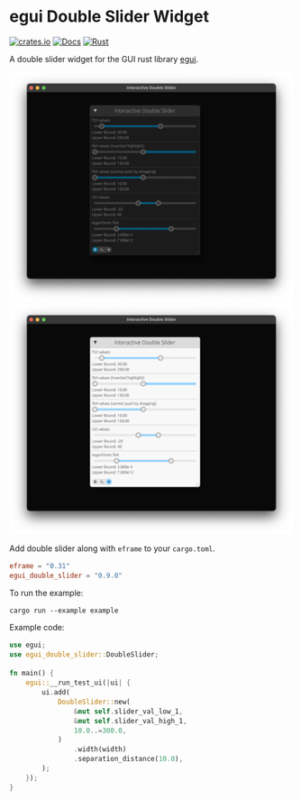 # egui Double Slider Widget

[![crates.io](https://img.shields.io/crates/v/egui_double_slider.svg)](https://crates.io/crates/egui_double_slider)
[![Docs](https://docs.rs/egui_double_slider/badge.svg)](https://docs.rs/egui_double_slider)
[![Rust](https://github.com/hacknus/egui_double_slider/actions/workflows/rust.yml/badge.svg)](https://github.com/hacknus/egui_double_slider/actions/workflows/rust.yml)

A double slider widget for the GUI rust library [egui](https://github.com/emilk/egui).

![screenshot dark](screenshot_dark.png)
![screenshot light](screenshot_light.png)

Add double slider along with `eframe` to your `cargo.toml`.

```toml
eframe = "0.31"
egui_double_slider = "0.9.0"
```

To run the example:
```shell
cargo run --example example
```

Example code:

```rust
use egui;
use egui_double_slider::DoubleSlider;

fn main() {
    egui::__run_test_ui(|ui| {
        ui.add(
            DoubleSlider::new(
                &mut self.slider_val_low_1,
                &mut self.slider_val_high_1,
                10.0..=300.0,
            )
                .width(width)
                .separation_distance(10.0),
        );
    });
}
```
